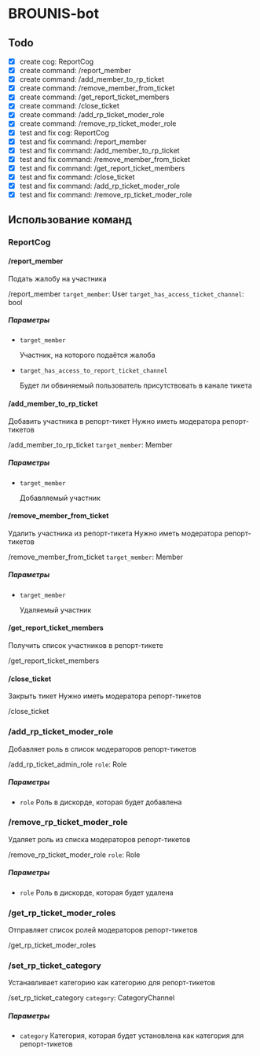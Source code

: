 # BROUNIS-bot

## Todo

- [x] create cog: ReportCog
- [x] create command: /report_member
- [x] create command: /add_member_to_rp_ticket
- [x] create command: /remove_member_from_ticket
- [x] create command: /get_report_ticket_members
- [x] create command: /close_ticket
- [x] create command: /add_rp_ticket_moder_role
- [x] create command: /remove_rp_ticket_moder_role
- [x] test and fix cog: ReportCog
- [x] test and fix command: /report_member
- [x] test and fix command: /add_member_to_rp_ticket
- [x] test and fix command: /remove_member_from_ticket
- [x] test and fix command: /get_report_ticket_members
- [x] test and fix command: /close_ticket
- [x] test and fix command: /add_rp_ticket_moder_role
- [x] test and fix command: /remove_rp_ticket_moder_role

## Использование команд

### ReportCog

#### /report_member

Подать жалобу на участника

/report_member `target_member`: User `target_has_access_ticket_channel`: bool

##### Параметры

- `target_member`

  Участник, на которого подаётся жалоба

- `target_has_access_to_report_ticket_channel`

  Будет ли обвиняемый пользователь присутствовать в канале тикета

#### /add_member_to_rp_ticket

Добавить участника в репорт-тикет
Нужно иметь модератора репорт-тикетов

/add_member_to_rp_ticket `target_member`: Member

##### Параметры

- `target_member`

  Добавляемый участник

#### /remove_member_from_ticket

Удалить участника из репорт-тикета
Нужно иметь модератора репорт-тикетов

/remove_member_from_ticket `target_member`: Member

##### Параметры

- `target_member`

  Удаляемый участник

#### /get_report_ticket_members

Получить список участников в репорт-тикете

/get_report_ticket_members

#### /close_ticket

Закрыть тикет
Нужно иметь модератора репорт-тикетов

/close_ticket

### /add_rp_ticket_moder_role

Добавляет роль в список модераторов репорт-тикетов

/add_rp_ticket_admin_role `role`: Role

##### Параметры

- `role` Роль в дискорде, которая будет добавлена

### /remove_rp_ticket_moder_role

Удаляет роль из списка модераторов репорт-тикетов

/remove_rp_ticket_moder_role `role`: Role

##### Параметры

- `role` Роль в дискорде, которая будет удалена

### /get_rp_ticket_moder_roles

Отправляет список ролей модераторов репорт-тикетов

/get_rp_ticket_moder_roles

### /set_rp_ticket_category

Устанавливает категорию как категорию для репорт-тикетов

/set_rp_ticket_category `category`: CategoryChannel

##### Параметры

- `category` Категория, которая будет установлена как категория для репорт-тикетов